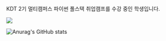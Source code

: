 KDT 2기 멀티캠퍼스 파이썬 풀스택 취업캠프를 수강 중인 학생입니다.

<a href="버튼을 눌렀을 때 이동할 링크" target="_blank"><img src="https://img.shields.io/badge/뱃지레이블-배경색?style=뱃지모양&logo=로고&logoColor=로고색상"/></a>

![Anurag's GitHub stats](https://github-readme-stats.vercel.app/api?username=fantael95&show_icons=true&theme=radical)

